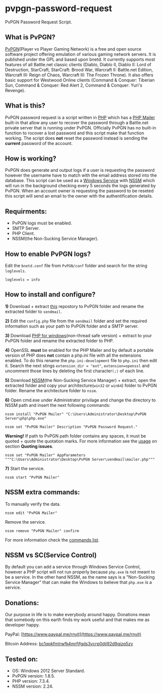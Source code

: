 # pvpgn-password-request
PvPGN Password Request Script.

## What is PvPGN?

[PvPGN](https://pvpgn.pro)(Player vs Player Gaming Network) is a free and open source software project offering emulation of various gaming network servers. It is published under the GPL and based upon bnetd.
It currently supports most features of all Battle.net classic clients (Diablo, Diablo II, Diablo II: Lord of Destruction, StarCraft, StarCraft: Brood War, Warcraft II: Battle.net Edition, Warcraft III: Reign of Chaos, Warcraft III: The Frozen Throne). It also offers basic support for Westwood Online clients (Command & Conquer: Tiberian Sun, Command & Conquer: Red Alert 2, Command & Conquer: Yuri's Revenge).

## What is this?

PvPGN password request is a script written in [PHP](https://www.php.net) which has a [PHP Mailer](https://github.com/PHPMailer/PHPMailer) built-in that allow any user to recover the password through a Battle.net private server that is running under PvPGN. Officially PvPGN has no built-in function to rocover a lost password and this script make that function working. The script does **not** reset the password instead is sending the **current** password of the account.

## How is working?

PvPGN does generate and output logs if a user is requesting the password however the username have to match with the email address stored into the database. This script can be used as a [Windows Service](https://en.wikipedia.org/wiki/Windows_service) with [NSSM](https://nssm.cc) which will run in the background checking every 5 seconds the logs generated by PvPGN. When an account owner is requesting the password to be reseted this script will send an email to the owner with the authentification details.

## Requirments:

- PvPGN logs must be enabled.
- SMTP Server.
- PHP Client.
- NSSM(the Non-Sucking Service Manager).

## How to enable PvPGN logs?

Edit the `bnetd.conf` file from `PvPGN/conf` folder and search for the string `loglevels`.

`loglevels = info`

## How to install and configure?

**1)** Download + extract [this](https://github.com/rnyweb/pvpgn-password-request/archive/master.zip) repostory to PvPGN folder and rename the extracted folder to `sendmail`.

**2)** Edit the `config.php` file from the `sendmail` folder and set the required information such as your path to PvPGN folder and a SMTP server.

**3)** Download [PHP for windows](https://windows.php.net/download)(non-thread safe version) + extract to your PvPGN folder and rename the extracted folder to PHP.

**4)** OpenSSL **must** be enabled for the PHP Mailer and by default a portable version of PHP does **not** contain a php.ini file with all the extensions enabled. To do this rename the `php.ini-development` file to `php.ini` then edit it.
Search the next stings `extension_dir = "ext"`, `extension=openssl` and uncomment those lines by deleting the first character`(;)` of each line.

**5)** Download [NSSM](https://nssm.cc/download)(the Non-Sucking Service Manager) + extract, open the extracted folder and copy your architecture(`win32` or `win64`) folder to PvPGN folder. Rename the architecture folder to `nssm`.

**6)** Open cmd.exe under Administrator privilage and change the directory to NSSM path and insert the next following commands:

`nssm install "PvPGN Mailer" "C:\Users\Administrator\Desktop\PvPGN Server\php\php.exe"`

`nssm set "PvPGN Mailer" Description "PvPGN Password Request."`

**Warning!** If path to PvPGN path folder contains any spaces, it must be quoted + quote the quotation marks. For more information see the [usage](https://nssm.cc/usage) on section **Quoting issues**.

`nssm set "PvPGN Mailer" AppParameters """C:\Users\Administrator\Desktop\PvPGN Server\sendmail\mailer.php"""`

**7)** Start the service.

`nssm start "PvPGN Mailer"`

## NSSM extra commands:

To manually verify the data.

`nssm edit "PvPGN Mailer"`

Remove the service.

`nssm remove "PvPGN Mailer" confirm`

For more information check the [commands list](https://nssm.cc/commands).

## NSSM vs SC(Service Control)

By default you can add a service through Windows Service Control, however a PHP script will not run properly because `php.exe` is not meant to be a service. In the other hand NSSM, as the name says is a "Non-Sucking Service Manager" that can make the Windows to believe that `php.exe` is a service.

## Donations:

Our purpose in life is to make everybody around happy. Donations mean that somebody on this earth finds my work useful and that makes me as developer happy.

PayPal: [https://www.paypal.me/rnyit](https://www.paypal.me/rnyit)

Bitcoin Address: [bc1qpkfmlrwfk4mrfjfgds3vcrp0djj92d9qjzq5zy](https://www.blockchain.com/btc/address/bc1qpkfmlrwfk4mrfjfgds3vcrp0djj92d9qjzq5zy)

## Tested on:

- OS: Windows 2012 Server Standard.
- PvPGN version: 1.8.5.
- PHP version: 7.3.4.
- NSSM version: 2.24.
